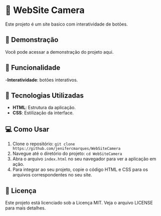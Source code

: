 # 📸 WebSite Camera
Este projeto é um site basico com interatividade de botões.

## 🎥 Demonstração
Você pode acessar a demonstração do projeto aqui.

## 🎨 Funcionalidade
-**Interatividade**: botões interativos.

## 🚀 Tecnologias Utilizadas
- **HTML**: Estrutura da aplicação.
- **CSS**: Estilização da interface.

## 💻 Como Usar
1. Clone o repositório: `git clone https://github.com/jenifercmarques/WebSiteCamera`
2. Navegue até o diretório do projeto: `cd WebSiteCamera`
3. Abra o arquivo `index.html` no seu navegador para ver a aplicação em ação.
4. Para integrar ao seu projeto, copie o código HTML e CSS para os arquivos correspondentes no seu site.

## 📝 Licença
Este projeto está licenciado sob a Licença MIT. Veja o arquivo LICENSE para mais detalhes.
